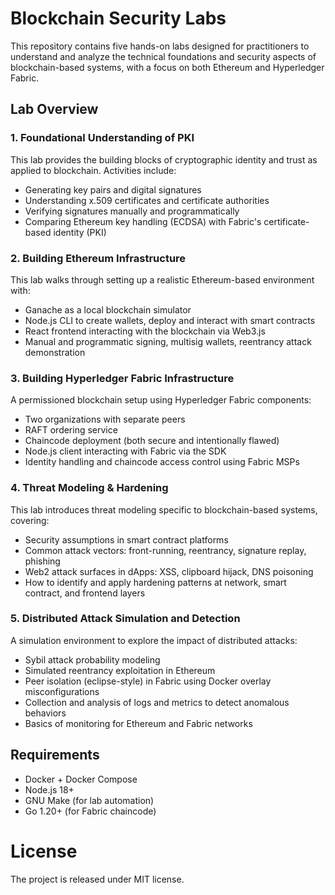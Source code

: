 # Blockchain Security Labs

This repository contains five hands-on labs designed for practitioners to understand and analyze the technical foundations and security aspects of blockchain-based systems, with a focus on both Ethereum and Hyperledger Fabric.

## Lab Overview

### 1. Foundational Understanding of PKI
This lab provides the building blocks of cryptographic identity and trust as applied to blockchain. Activities include:
- Generating key pairs and digital signatures
- Understanding x.509 certificates and certificate authorities
- Verifying signatures manually and programmatically
- Comparing Ethereum key handling (ECDSA) with Fabric's certificate-based identity (PKI)

### 2. Building Ethereum Infrastructure
This lab walks through setting up a realistic Ethereum-based environment with:
- Ganache as a local blockchain simulator
- Node.js CLI to create wallets, deploy and interact with smart contracts
- React frontend interacting with the blockchain via Web3.js
- Manual and programmatic signing, multisig wallets, reentrancy attack demonstration

### 3. Building Hyperledger Fabric Infrastructure
A permissioned blockchain setup using Hyperledger Fabric components:
- Two organizations with separate peers
- RAFT ordering service
- Chaincode deployment (both secure and intentionally flawed)
- Node.js client interacting with Fabric via the SDK
- Identity handling and chaincode access control using Fabric MSPs

### 4. Threat Modeling & Hardening
This lab introduces threat modeling specific to blockchain-based systems, covering:
- Security assumptions in smart contract platforms
- Common attack vectors: front-running, reentrancy, signature replay, phishing
- Web2 attack surfaces in dApps: XSS, clipboard hijack, DNS poisoning
- How to identify and apply hardening patterns at network, smart contract, and frontend layers

### 5. Distributed Attack Simulation and Detection
A simulation environment to explore the impact of distributed attacks:
- Sybil attack probability modeling
- Simulated reentrancy exploitation in Ethereum
- Peer isolation (eclipse-style) in Fabric using Docker overlay misconfigurations
- Collection and analysis of logs and metrics to detect anomalous behaviors
- Basics of monitoring for Ethereum and Fabric networks

## Requirements
- Docker + Docker Compose
- Node.js 18+
- GNU Make (for lab automation)
- Go 1.20+ (for Fabric chaincode)

# License
The project is released under MIT license.
